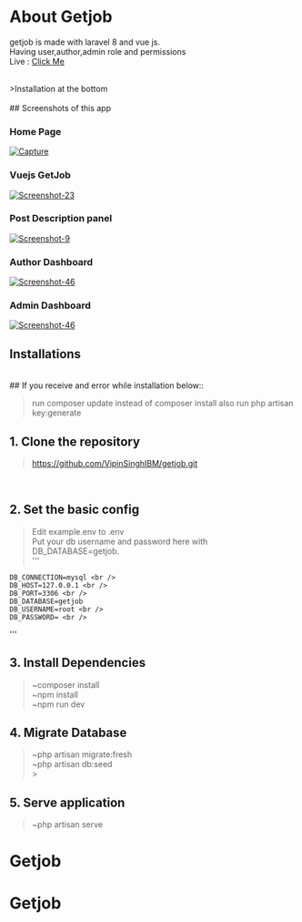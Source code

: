 # About Getjob
getjob is made with laravel 8 and vue js. <br/>
Having user,author,admin role and permissions <br/>
Live : [Click Me]() <br/>

<br />
>Installation at the bottom 
<br />

<br />
## Screenshots of this app

<p>
    
### Home Page
<a href="https://i.ibb.co/KzvmXjH/Homepage.png"><img src="https://i.ibb.co/KzvmXjH/Homepage.png" target="_blank" alt="Capture" border="0" /></a>
<br />

### Vuejs GetJob
<a href="https://i.ibb.co/fYcHKbm/veu-js-Search-Bar.png"><img src="https://i.ibb.co/fYcHKbm/veu-js-Search-Bar.png" target="_blank" alt="Screenshot-23"
border="0" /></a>
<br />

### Post Description panel
<a href="https://i.ibb.co/YTw56dn/Homepage2.png"><img src="https://i.ibb.co/YTw56dn/Homepage2.png" target="_blank" alt="Screenshot-9"
border="0" /></a>
<br />

### Author Dashboard
<a href="https://i.ibb.co/8YRNdPP/userdashboard-page.png"><img src="https://i.ibb.co/8YRNdPP/userdashboard-page.png" alt="Screenshot-46" border="0" /></a>
<br />

### Admin Dashboard
<a href="https://i.ibb.co/P5q4h17/admindashboard.png"><img src="https://i.ibb.co/P5q4h17/admindashboard.png" alt="Screenshot-46" border="0" /></a>
<br />

</p>

## Installations

<br />
## If you receive and error while installation below::

> run composer update instead of composer install
> also run php artisan key:generate

## 1. Clone the repository

> https://github.com/VipinSinghIBM/getjob.git

<br />

## 2. Set the basic config

> Edit example.env to .env <br />
> Put your db username and password here with DB_DATABASE=getjob. <br />
> ''' <br />

    DB_CONNECTION=mysql <br />
    DB_HOST=127.0.0.1 <br />
    DB_PORT=3306 <br />
    DB_DATABASE=getjob
    DB_USERNAME=root <br />
    DB_PASSWORD= <br />

'''
<br />

## 3. Install Dependencies

> ~composer install <br />
> ~npm install <br />
> ~npm run dev
> <br />

## 4. Migrate Database

> ~php artisan migrate:fresh <br />
> ~php artisan db:seed <br /> > <br />

## 5. Serve application

> ~php artisan serve <br />

# Getjob
# Getjob
